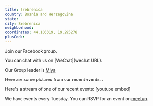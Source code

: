 ```yaml
---
title: Srebrenica
country: Bosnia and Herzegovina
state: 
city: Srebrenica
neighborhood: 
coordinates: 44.106319, 19.295278
plusCode:
---
```

Join our [Facebook group](https://www.facebook.com/groups/free.code.camp.srebrenica).

You can chat with us on [WeChat](wechat URL).

Our Group leader is [Miya](freecodecamp.org/miya)

Here are some pictures from our recent events:
![]().

Here's a stream of one of our recent events:
[youtube embed]

We have events every Tuesday. You can RSVP for an event on [meetup](meetupurl).
